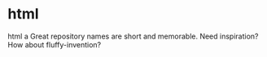 # html
html a Great repository names are short and memorable. Need inspiration? How about fluffy-invention?
